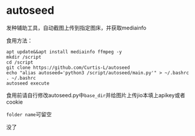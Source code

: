 # autoseed
发种辅助工具，自动截图上传到指定图床，并获取mediainfo

食用方法：
```
apt update&&apt install mediainfo ffmpeg -y
mkdir /script
cd /script
git clone https://github.com/Curtis-L/autoseed
echo "alias autoseed='python3 /script/autoseed/main.py'" > ~/.bashrc
. ~/.bashrc
autoseed execute
```

食用前请自行修改autoseed.py中```base_dir```并给图片上传jio本填上apikey或者cookie

```folder name```可留空

没了
